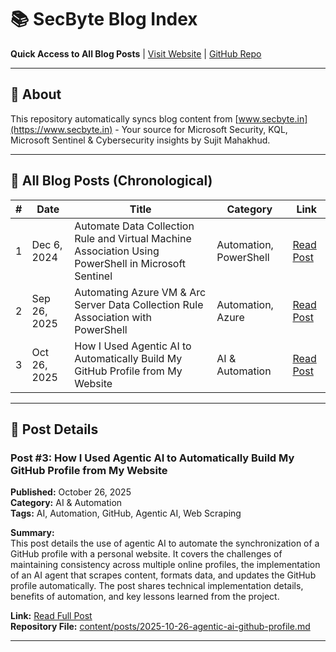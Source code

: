 # 📚 SecByte Blog Index
**Quick Access to All Blog Posts** | [Visit Website](https://secbyte.in) | [GitHub Repo](https://github.com/SujitMahakhud/secbyte-blog)

---

## 🎯 About
This repository automatically syncs blog content from [www.secbyte.in](https://www.secbyte.in) - Your source for Microsoft Security, KQL, Microsoft Sentinel & Cybersecurity insights by Sujit Mahakhud.

---

## 📖 All Blog Posts (Chronological)

| # | Date | Title | Category | Link |
|---|------|-------|----------|------|
| 1 | Dec 6, 2024 | Automate Data Collection Rule and Virtual Machine Association Using PowerShell in Microsoft Sentinel | Automation, PowerShell | [Read Post](https://secbyte.in/2024/12/06/automate-data-collection-rule-and-virtual-machine-association-using-powershell-in-microsoft-sentinel/) |
| 2 | Sep 26, 2025 | Automating Azure VM & Arc Server Data Collection Rule Association with PowerShell | Automation, Azure | [Read Post](https://secbyte.in/2025/09/26/automating-azure-vm-arc-server-data-collection-rule-association-with-powershell/) |
| 3 | Oct 26, 2025 | How I Used Agentic AI to Automatically Build My GitHub Profile from My Website | AI & Automation | [Read Post](https://secbyte.in/2025/10/26/how-i-used-agentic-ai-to-automatically-build-my-github-profile-from-my-website/) |

---

## 📝 Post Details

### Post #3: How I Used Agentic AI to Automatically Build My GitHub Profile from My Website
**Published:** October 26, 2025  
**Category:** AI & Automation  
**Tags:** AI, Automation, GitHub, Agentic AI, Web Scraping

**Summary:**  
This post details the use of agentic AI to automate the synchronization of a GitHub profile with a personal website. It covers the challenges of maintaining consistency across multiple online profiles, the implementation of an AI agent that scrapes content, formats data, and updates the GitHub profile automatically. The post shares technical implementation details, benefits of automation, and key lessons learned from the project.

**Link:** [Read Full Post](https://secbyte.in/2025/10/26/how-i-used-agentic-ai-to-automatically-build-my-github-profile-from-my-website/)  
**Repository File:** [content/posts/2025-10-26-agentic-ai-github-profile.md](content/posts/2025-10-26-agentic-ai-github-profile.md)

---
